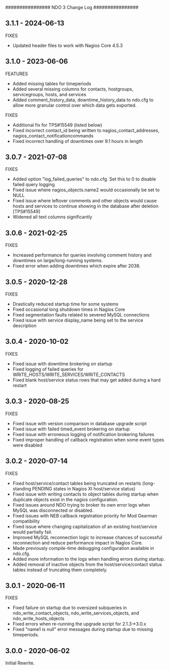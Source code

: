 ################
NDO 3 Change Log
################

3.1.1 - 2024-06-13
------------------
FIXES
- Updated header files to work with Nagios Core 4.5.3

3.1.0 - 2023-06-06
------------------
FEATURES
- Added missing tables for timeperiods
- Added several missing columns for contacts, hostgroups, servicegroups, hosts, and services
- Added comment_history_data, downtime_history_data to ndo.cfg to allow more granular control over which data gets exported.

FIXES
- Additional fix for TPS#15549 (listed below)
- Fixed incorrect contact_id being written to nagios_contact_addresses, nagios_contact_notificationcommands
- Fixed incorrect handling of downtimes over 9.1 hours in length

3.0.7 - 2021-07-08
------------------
FIXES
- Added option "log_failed_queries" to ndo.cfg. Set this to 0 to disable failed query logging
- Fixed issue where nagios_objects.name2 would occasionally be set to NULL
- Fixed issue where leftover comments and other objects would cause hosts and services to continue showing in the database after deletion
[TPS#15549]
- Widened all text columns significantly

3.0.6 - 2021-02-25
------------------
FIXES
- Increased performance for queries involving comment history and downtimes on large/long-running systems.
- Fixed error when adding downtimes which expire after 2038.

3.0.5 - 2020-12-28
------------------
FIXES
- Drastically reduced startup time for some systems
- Fixed occasional long shutdown times in Nagios Core
- Fixed segmentation faults related to severed MySQL connections
- Fixed issue with service display_name being set to the service description

3.0.4 - 2020-10-02
------------------
FIXES
- Fixed issue with downtime brokering on startup
- Fixed logging of failed queries for WRITE_HOSTS/WRITE_SERVICES/WRITE_CONTACTS
- Fixed blank host/service status rows that may get added during a hard restart

3.0.3 - 2020-08-25
------------------
FIXES
- Fixed issue with version comparison in database upgrade script
- Fixed issue with failed timed_event brokering on startup
- Fixed issue with erroneous logging of notification brokering failures
- Fixed improper handling of callback registration when some event types were disabled

3.0.2 - 2020-07-14
------------------
FIXES
- Fixed host/service/contact tables being truncated on restarts (long-standing PENDING states in Nagios XI host/service status)
- Fixed issue with writing contacts to object tables during startup when duplicate objects exist in the nagios configuration.
- Fixed issues around NDO trying to broker its own error logs when MySQL was disconnected or disabled.
- Fixed issues with NEB callback registration priority for Mod Gearman compatibility
- Fixed issue where changing capitalization of an existing host/service would partially fail.
- Improved MySQL reconnection logic to increase chances of successful reconnection and reduce performance impact in Nagios Core.
- Made previously compile-time debugging configuration available in ndo.cfg.
- Added more information to the logs when handling errors during startup.
- Added removal of inactive objects from the host/service/contact status tables instead of truncating them completely.

3.0.1 - 2020-06-11
------------------
FIXES
- Fixed failure on startup due to oversized subqueries in ndo_write_contact_objects, 
	  ndo_write_services_objects, and ndo_write_hosts_objects
- Fixed errors when re-running the upgrade script for 2.1.3->3.0.x
- Fixed "name1 is null" error messages during startup due to missing timeperiods.

3.0.0 - 2020-06-02
------------------
Initial Rewrite.
